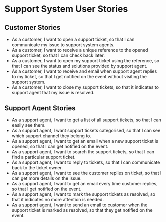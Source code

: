 # Support System User Stories

## Customer Stories

- As a customer, I want to open a support ticket, so that I can communicate my issue to support system agents.
- As a customer, I want to receive a unique reference to the opened support ticket, so that I can check back later.
- As a customer, I want to open my support ticket using the reference, so that I can see the status and solutions provided by support agent.
- As a customer, I want to receive and email when support agent replies to my ticket, so that I get notified on the event without visiting the support system.
- As a customer, I want to close my support tickets, so that it indicates to support agent that my issue is resolved.

## Support Agent Stories

- As a support agent, I want to get a list of all support tickets, so that I can easily see them.
- As a support agent, I want support tickets categorised, so that I can see which support channel they belong to.
- As a support agent, I want to get an email when a new support ticket is opened, so that I can get notified on the event.
- As a support agent, I want to search the support tickets, so that I can find a particular support ticket.
- As a support agent, I want to reply to tickets, so that I can communicate back to the ticket owner.
- As a support agent, I want to see the customer replies on ticket, so that I can get more details on the issue.
- As a support agent, I want to get an email every time customer replies, so that I get notified on the event.
- As a support agent, I want to mark the support tickets as resolved, so that it indicates no more attention is needed.
- As a support agent, I want to send an email to customer when the support ticket is marked as resolved, so that they get notified on the event.

